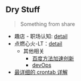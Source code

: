 Dry Stuff
---------

> Something from share

* 趣店 - 职场认知: [detail](./stuff/趣店-职场认知.png)
* 点燃心火-LT：[detail](./stuff/点燃心火-LT.pptx)
    * 其他相关
        * [百度方法加速创新](http://bit.baidu.com/course/detail/id/31/column/1.html)
        * [devOps](https://docs.devopshub.cn/home)
* [最详细的 crontab 详解](http://ir.hit.edu.cn/~wsong/development/crontab.html)

